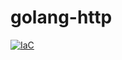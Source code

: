 # golang-http           

[![IaC](https://app.soluble.cloud/api/v1/public/badges/448ce435-9407-4ea2-86d0-edd8c09e3d26.svg)](https://app.soluble.cloud/repos/details/github.com/michaelneale/go-env-try)  
